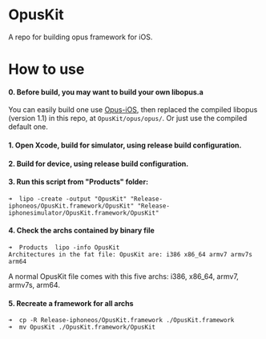 # OpusKit
A repo for building opus framework for iOS.

# How to use

#### 0. Before build, you may want to build your own libopus.a

You can easily build one use [Opus-iOS](https://github.com/OpenFibers/Opus-iOS), then replaced the compiled libopus (version 1.1) in this repo, at `OpusKit/opus/opus/`. Or just use the compiled default one.  

#### 1. Open Xcode, build for simulator, using release build configuration.  
#### 2. Build for device, using release build configuration.  
#### 3. Run this script from "Products" folder:

```
➜  lipo -create -output "OpusKit" "Release-iphoneos/OpusKit.framework/OpusKit" "Release-iphonesimulator/OpusKit.framework/OpusKit" 
```

#### 4. Check the archs contained by binary file

```
➜  Products  lipo -info OpusKit 
Architectures in the fat file: OpusKit are: i386 x86_64 armv7 armv7s arm64 
```
A normal OpusKit file comes with this five archs: i386, x86_64, armv7, armv7s, arm64.

#### 5. Recreate a framework for all archs

```
➜  cp -R Release-iphoneos/OpusKit.framework ./OpusKit.framework
➜  mv OpusKit ./OpusKit.framework/OpusKit
```